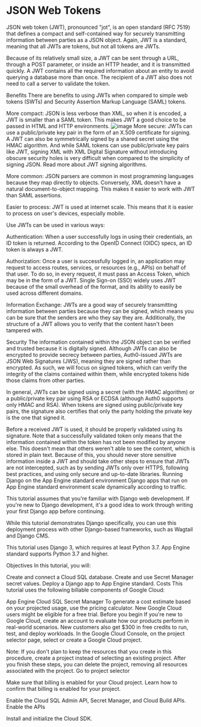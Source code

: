 # JSON Web Tokens
JSON web token (JWT), pronounced "jot", is an open standard (RFC 7519) that defines a compact and self-contained way for securely transmitting information between parties as a JSON object. Again, JWT is a standard, meaning that all JWTs are tokens, but not all tokens are JWTs.

Because of its relatively small size, a JWT can be sent through a URL, through a POST parameter, or inside an HTTP header, and it is transmitted quickly. A JWT contains all the required information about an entity to avoid querying a database more than once. The recipient of a JWT also does not need to call a server to validate the token.

Benefits
There are benefits to using JWTs when compared to simple web tokens (SWTs) and Security Assertion Markup Language (SAML) tokens.

More compact: JSON is less verbose than XML, so when it is encoded, a JWT is smaller than a SAML token. This makes JWT a good choice to be passed in HTML and HTTP environments.
![image](https://images.ctfassets.net/cdy7uua7fh8z/4S6xl4Yvi0H1CUrLB69ZtH/e3e3bf1767d2d29563a99cf71cab158d/comparing-jwt-vs-saml2.png)
More secure: JWTs can use a public/private key pair in the form of an X.509 certificate for signing. A JWT can also be symmetrically signed by a shared secret using the HMAC algorithm. And while SAML tokens can use public/private key pairs like JWT, signing XML with XML Digital Signature without introducing obscure security holes is very difficult when compared to the simplicity of signing JSON. Read more about JWT signing algorithms.

More common: JSON parsers are common in most programming languages because they map directly to objects. Conversely, XML doesn't have a natural document-to-object mapping. This makes it easier to work with JWT than SAML assertions.

Easier to process: JWT is used at internet scale. This means that it is easier to process on user's devices, especially mobile.

Use
JWTs can be used in various ways:

Authentication: When a user successfully logs in using their credentials, an ID token is returned. According to the OpenID Connect (OIDC) specs, an ID token is always a JWT.

Authorization: Once a user is successfully logged in, an application may request to access routes, services, or resources (e.g., APIs) on behalf of that user. To do so, in every request, it must pass an Access Token, which may be in the form of a JWT. Single Sign-on (SSO) widely uses JWT because of the small overhead of the format, and its ability to easily be used across different domains.

Information Exchange: JWTs are a good way of securely transmitting information between parties because they can be signed, which means you can be sure that the senders are who they say they are. Additionally, the structure of a JWT allows you to verify that the content hasn't been tampered with.

Security
The information contained within the JSON object can be verified and trusted because it is digitally signed. Although JWTs can also be encrypted to provide secrecy between parties, Auth0-issued JWTs are JSON Web Signatures (JWS), meaning they are signed rather than encrypted. As such, we will focus on signed tokens, which can verify the integrity of the claims contained within them, while encrypted tokens hide those claims from other parties.

In general, JWTs can be signed using a secret (with the HMAC algorithm) or a public/private key pair using RSA or ECDSA (although Auth0 supports only HMAC and RSA). When tokens are signed using public/private key pairs, the signature also certifies that only the party holding the private key is the one that signed it.

Before a received JWT is used, it should be properly validated using its signature. Note that a successfully validated token only means that the information contained within the token has not been modified by anyone else. This doesn't mean that others weren't able to see the content, which is stored in plain text. Because of this, you should never store sensitive information inside a JWT and should take other steps to ensure that JWTs are not intercepted, such as by sending JWTs only over HTTPS, following best practices, and using only secure and up-to-date libraries.
Running Django on the App Engine standard environment 
Django apps that run on App Engine standard environment scale dynamically according to traffic.

This tutorial assumes that you're familiar with Django web development. If you're new to Django development, it's a good idea to work through writing your first Django app before continuing.

While this tutorial demonstrates Django specifically, you can use this deployment process with other Django-based frameworks, such as Wagtail and Django CMS.

This tutorial uses Django 3, which requires at least Python 3.7. App Engine standard supports Python 3.7 and higher.

Objectives
In this tutorial, you will:

Create and connect a Cloud SQL database.
Create and use Secret Manager secret values.
Deploy a Django app to App Engine standard.
Costs
This tutorial uses the following billable components of Google Cloud:

App Engine
Cloud SQL
Secret Manager
To generate a cost estimate based on your projected usage, use the pricing calculator. New Google Cloud users might be eligible for a free trial.
Before you begin
If you're new to Google Cloud, create an account to evaluate how our products perform in real-world scenarios. New customers also get $300 in free credits to run, test, and deploy workloads.
In the Google Cloud Console, on the project selector page, select or create a Google Cloud project.

Note: If you don't plan to keep the resources that you create in this procedure, create a project instead of selecting an existing project. After you finish these steps, you can delete the project, removing all resources associated with the project.
Go to project selector

Make sure that billing is enabled for your Cloud project. Learn how to confirm that billing is enabled for your project.

Enable the Cloud SQL Admin API, Secret Manager, and Cloud Build APIs.
Enable the APIs

Install and initialize the Cloud SDK.
